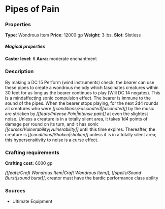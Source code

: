 ﻿---
Title: "Pipes of Pain"
Type: "Wondrous Item"
Price: "12000 gp"
Weight: "3 lbs."
Slot: "Slotless"
Caster level: "6"
Aura: "moderate enchantment"
Description: |
  "By making a DC 15 Perform (wind instruments) check, the bearer can use these pipes to create a wondrous melody which fascinates creatures within 30 feet for as long as the bearer continues to play (Will DC 14 negates). This is a mindaffecting sonic compulsion effect. The bearer is immune to the sound of the pipes. When the bearer stops playing, for the next 2d4 rounds all creatures who were fascinated by the music are stricken by intense pain at even the slightest noise. Unless a creature is in a totally silent area, it takes 1d4 points of damage per round on its turn, and it has sonic vulnerability until this time expires. Thereafter, the creature is shaken unless it is in a totally silent area; this hypersensitivity to noise is a curse effect."
Crafting cost: "6000 gp"
Sources: "['Ultimate Equipment']"
---

# Pipes of Pain

### Properties

**Type:** Wondrous Item **Price:** 12000 gp **Weight:** 3 lbs. **Slot:** Slotless

##### Magical properties

**Caster level:** 6 **Aura:** moderate enchantment

### Description

By making a DC 15 Perform (wind instruments) check, the bearer can use these pipes to create a wondrous melody which fascinates creatures within 30 feet for as long as the bearer continues to play (Will DC 14 negates). This is a mindaffecting sonic compulsion effect. The bearer is immune to the sound of the pipes. When the bearer stops playing, for the next 2d4 rounds all creatures who were _[[conditions/Fascinated|fascinated]]_ by the music are stricken by _[[feats/Intense Pain|intense pain]]_ at even the slightest noise. Unless a creature is in a totally silent area, it takes 1d4 points of damage per round on its turn, and it has sonic _[[curses/Vulnerability|vulnerability]]_ until this time expires. Thereafter, the creature is _[[conditions/Shaken|shaken]]_ unless it is in a totally silent area; this hypersensitivity to noise is a curse effect.

### Crafting requirements

**Crafting cost:** 6000 gp

_[[feats/Craft Wondrous Item|Craft Wondrous Item]]_, _[[spells/Sound Burst|sound burst]]_, creator must have the bardic performance class ability

### Sources

* Ultimate Equipment